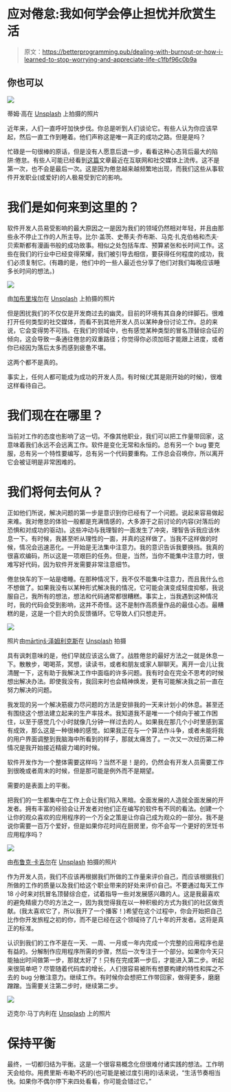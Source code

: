 # 应对倦怠:我如何学会停止担忧并欣赏生活

> 原文：<https://betterprogramming.pub/dealing-with-burnout-or-how-i-learned-to-stop-worrying-and-appreciate-life-c1fbf96c0b9a>

## 你也可以

![](img/95cbb406a6950ef338e41d44bf17e1d7.png)

蒂姆·高在 [Unsplash](https://unsplash.com/search/photos/stress?utm_source=unsplash&utm_medium=referral&utm_content=creditCopyText) 上拍摄的照片

近年来，人们一直呼吁加快步伐。你总是听到人们谈论它。有些人认为你应该早起，然后一直工作到睡着。他们声称这是唯一真正的成功之路。但是是吗？

忙碌是一句很棒的原话，但是没有人愿意后退一步，看看这种心态背后最大的陷阱:倦怠。有些人可能已经看到[这篇](https://www.buzzfeednews.com/article/annehelenpetersen/millennials-burnout-generation-debt-work)文章最近在互联网和社交媒体上流传。这不是第一次，也不会是最后一次。这是因为倦怠越来越频繁地出现，而我们这些从事软件开发职业(或爱好)的人极易受到它的影响。

# 我们是如何来到这里的？

软件开发人员易受影响的最大原因之一是因为我们的领域仍然相对年轻，并且由那些永不停止工作的人所主导。比尔·盖茨、史蒂夫·乔布斯、马克·扎克伯格和杰夫·贝索斯都有漫画书般的成功故事。相似之处包括车库、预算紧张和长时间工作。这些在我们的行业中已经变得荣耀，我们被引导去相信，要获得任何程度的成功，我们必须复制它。(有趣的是，他们中的一些人最近也分享了他们对我们每晚应该睡多长时间的想法。)

![](img/1f8fb4161aebea7e889550f97fab17bb.png)

由[加布里埃尔](https://unsplash.com/photos/E-b_VNmtGJY?utm_source=unsplash&utm_medium=referral&utm_content=creditCopyText)在 [Unsplash](https://unsplash.com/search/photos/ghosts?utm_source=unsplash&utm_medium=referral&utm_content=creditCopyText) 上拍摄的照片

但是困扰我们的不仅仅是开发商过去的幽灵。目前的环境有其自身的绊脚石。很难打开任何类型的社交媒体，而看不到其他开发人员以某种身份讨论工作。总的来说，它会变得势不可挡。在我们的领域中，也有感觉某种类型的冒名顶替综合征的倾向，这会导致一条通往倦怠的双重路径；你觉得你必须加班才能跟上进度，或者你已经因为落后太多而感到疲惫不堪。

这两个都不是真的。

事实上，任何人都可能成为成功的开发人员。有时候(尤其是刚开始的时候)，很难这样看待自己。

# 我们现在在哪里？

当前对工作的态度也影响了这一切。不像其他职业，我们可以把工作量带回家，这意味着我们永远不会远离工作。软件是变化无常和永恒的。总有另一个 bug 要克服，总有另一个特性要编写，总有另一个代码要重构。工作总会召唤你，所以离开它会被证明是非常困难的。

# **我们将何去何从？**

正如他们所说，解决问题的第一步是意识到你已经有了一个问题。说起来容易做起来难。我对倦怠的体验一般都是充满情感的，大多源于之前讨论的内容(对落后的恐惧和对成功的驱动)。这些冲动与我理智的一面发生了冲突，理智告诉我应该休息一下。有时候，我甚至听从理性的一面，并真的这样做了。当我不这样做的时候，情况会迅速恶化。一开始是无法集中注意力。我的意识告诉我要换挡。我真的很喜欢编码，所以这是一项艰巨的任务。但是，当然，当你不能集中注意力时，很难写好代码，因为软件开发需要非常注意细节。

倦怠快车的下一站是嗜睡。在那种情况下，我不仅不能集中注意力，而且我什么也不想做了。如果我没有以某种形式解决我的情况，它可能会演变成轻度抑郁，我说服自己，我所有的想法，想法和代码通常都很糟糕。事实上，当我遇到这种情况时，我的代码会受到影响，这并不奇怪。这不是制作高质量作品的最佳心态。最糟糕的是，这是一个巨大的负反馈循环。它导致人们只想走开。

![](img/7c6a64426a82482fb222cc8a7862d93e.png)

照片由[mārtiņš·泽姆利克斯](https://unsplash.com/photos/NPFu4GfFZ7E?utm_source=unsplash&utm_medium=referral&utm_content=creditCopyText)在 [Unsplash](https://unsplash.com/search/photos/run?utm_source=unsplash&utm_medium=referral&utm_content=creditCopyText) 拍摄

具有讽刺意味的是，他们早就应该这么做了。战胜倦怠的最好方法之一就是休息一下。散散步，喝喝茶，冥想，读读书，或者和朋友或家人聊聊天。离开一会儿让我清醒一下，这有助于我解决工作中面临的许多问题。我有时会在完全不思考的时候想出解决办法。即使我没有，我回来时也会精神焕发，更有可能解决我之前一直在努力解决的问题。

我发现的另一个解决筋疲力尽问题的方法是安排我的一天来计划小的休息。甚至还有围绕这个想法建立起来的生产率技术。我知道我不是唯一一个倾向于被工作困住，以至于感觉几个小时就像几分钟一样过去的人。如果我在那几个小时里感到富有成效，那么这是一种很棒的感觉。如果我正在与一个算法作斗争，或者未能将我的用户界面调整到我脑海中所看到的样子，那就太痛苦了。一次又一次经历第二种情况是我开始接近精疲力竭的时候。

软件开发作为一个整体需要这样吗？当然不是！是的，仍然会有开发人员需要工作到很晚或者周末的时候，但是那可能是例外而不是期望。

需要的是表面上的平衡。

把我们的一生都集中在工作上会让我们陷入黑暗。全面发展的人造就全面发展的开发者。拥有丰富的经验会让开发者对他们正在编写的软件有不同的看法。创建一个让你的观众喜欢的应用程序的一个万全之策是让你自己成为观众的一部分。我不是说你需要一百万个爱好，但是如果你花时间在厨房里，你不会写一个更好的烹饪书应用程序吗？

![](img/9a6e36110a3b96f0b1d435423a944676.png)

由[布鲁克·卡吉尔](https://unsplash.com/photos/WHWYBmtn3_0?utm_source=unsplash&utm_medium=referral&utm_content=creditCopyText)在 [Unsplash](https://unsplash.com/search/photos/happy-work?utm_source=unsplash&utm_medium=referral&utm_content=creditCopyText) 拍摄的照片

作为开发人员，我们不应该再根据我们所做的工作量来评价自己，而应该根据我们所做的工作的质量以及我们给这个职业带来的好处来评价自己。不要通过每天工作 18 小时来对抗冒名顶替综合症，试着指导一些对发展感兴趣的人。这是我最喜欢的避免精疲力尽的方法之一，因为我觉得我在以一种积极的方式为我们的社区做贡献。(我太喜欢它了，所以我开了一个播客！)希望在这个过程中，你会开始把自己比作你开发旅程之初的你，而不是已经在这个领域待了几十年的开发者。这将是真正的标准。

认识到我们的工作不是在一天、一周、一月或一年内完成一个完整的应用程序也是有益的。分解制作应用程序所需的步骤，然后一次专注于一个部分。如果你今天只能抽出时间做第一步，那就太好了！只有在完成第一步后，才能进入第二步。听起来很简单吧？尽管随着代码库的增长，人们很容易被所有想要构建的特性和挥之不去的 bug 分散注意力。继续工作。有时候你会想把工作带回家，做得更多，磨磨蹭蹭。当需要关注第二步时，继续第二步。

![](img/4a467f3237fe701adb1df391afe03544.png)

迈克尔·马丁内利在 [Unsplash](https://unsplash.com/search/photos/day-off?utm_source=unsplash&utm_medium=referral&utm_content=creditCopyText) 上的照片

# 保持平衡

最终，一切都归结为平衡。这是一个很容易概念化但很难付诸实践的想法。工作明天会给你。用费里斯·布勒不朽的(也可能是被过度引用的)话来说，“生活节奏相当快。如果你不偶尔停下来四处看看，你可能会错过它。”